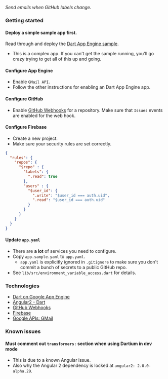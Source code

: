 *Send emails when GitHub labels change.*

### Getting started

#### Deploy a simple sample app first.

Read through and deploy the [Dart App Engine sample](https://www.dartlang.org/server/google-cloud-platform/app-engine/).
* This is a complex app. If you can't get the sample running, you'll go crazy trying to get all of this up and going.

#### Configure App Engine

* Enable `GMail API`.
* Follow the other instructions for enabling an Dart App Engine app.

#### Configure GitHub

* Enable [GitHub Webhooks](https://developer.github.com/webhooks/) for a
  repository. Make sure that `Issues` events are enabled for the web hook.

#### Configure Firebase

* Create a new project.
* Make sure your security rules are set correctly.

```json
{
  "rules": {
    "repos": {
      "$repo" : {
        "labels": {
          ".read": true
        },
        "users" : {
          "$user_id": {
            ".write": "$user_id === auth.uid",
            ".read": "$user_id === auth.uid"
          }
        }
      }
    }
  }
}
```

#### Update `app.yaml`
* There are **a lot** of services you need to configure.
* Copy `app.sample.yaml` to `app.yaml`.
  * `app.yaml` is explicitly ignored in `.gitignore` to make sure you don't commit a bunch of secrets to a public GitHub repo.
* See `lib/src/environment_variable_access.dart` for details.

### Technologies

* [Dart on Google App Engine](https://www.dartlang.org/server/google-cloud-platform/app-engine/)
* [Angular2 - Dart](https://angular.io/)
* [GitHub Webhooks](https://developer.github.com/webhooks/)
* [Firebase](https://www.firebase.com/)
* [Google APIs: GMail](https://pub.dartlang.org/packages/googleapis)

### Known issues

#### Must comment out `transformers:` section when using Dartium in dev mode

* This is due to a known Angular issue.
* Also why the Angular 2 dependency is locked at `angular2: 2.0.0-alpha.29`.
